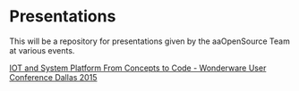 Presentations
=================

This will be a repository for presentations given by the aaOpenSource Team at various events.

[IOT and System Platform From Concepts to Code - Wonderware User Conference Dallas 2015](Wonderware%20User%20Conference%20Dallas%202015%20-%20Andy%20Robinson.pptx?raw=true)



